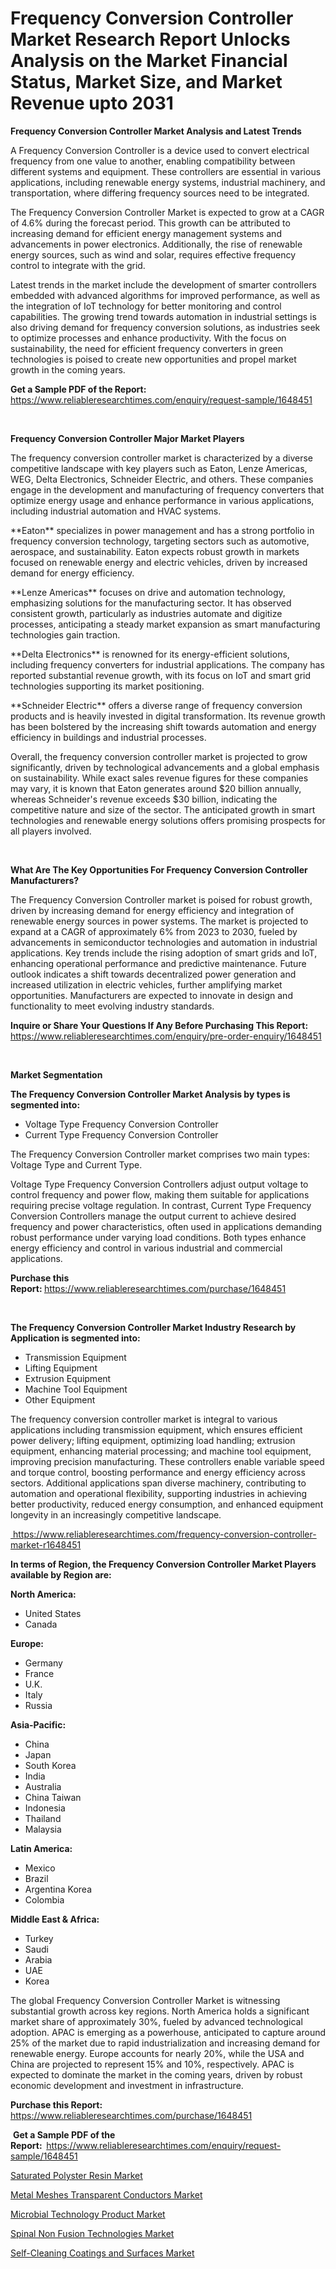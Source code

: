 <p><h1>Frequency Conversion Controller Market Research Report Unlocks Analysis on the Market Financial Status, Market Size, and Market Revenue upto 2031</h1></p><p><strong>Frequency Conversion Controller Market Analysis and Latest Trends</strong></p>
<p><p>A Frequency Conversion Controller is a device used to convert electrical frequency from one value to another, enabling compatibility between different systems and equipment. These controllers are essential in various applications, including renewable energy systems, industrial machinery, and transportation, where differing frequency sources need to be integrated.</p><p>The Frequency Conversion Controller Market is expected to grow at a CAGR of 4.6% during the forecast period. This growth can be attributed to increasing demand for efficient energy management systems and advancements in power electronics. Additionally, the rise of renewable energy sources, such as wind and solar, requires effective frequency control to integrate with the grid.</p><p>Latest trends in the market include the development of smarter controllers embedded with advanced algorithms for improved performance, as well as the integration of IoT technology for better monitoring and control capabilities. The growing trend towards automation in industrial settings is also driving demand for frequency conversion solutions, as industries seek to optimize processes and enhance productivity. With the focus on sustainability, the need for efficient frequency converters in green technologies is poised to create new opportunities and propel market growth in the coming years.</p></p>
<p><strong>Get a Sample PDF of the Report:&nbsp;</strong> <a href="https://www.reliableresearchtimes.com/enquiry/request-sample/1648451?utm_campaign=1425&utm_medium=2&utm_source=Github&utm_content=ia&utm_term=15102024&utm_id=frequency-conversion-controller">https://www.reliableresearchtimes.com/enquiry/request-sample/1648451</a></p>
<p>&nbsp;</p>
<p><strong>Frequency Conversion Controller Major Market Players</strong></p>
<p><p>The frequency conversion controller market is characterized by a diverse competitive landscape with key players such as Eaton, Lenze Americas, WEG, Delta Electronics, Schneider Electric, and others. These companies engage in the development and manufacturing of frequency converters that optimize energy usage and enhance performance in various applications, including industrial automation and HVAC systems.</p><p>**Eaton** specializes in power management and has a strong portfolio in frequency conversion technology, targeting sectors such as automotive, aerospace, and sustainability. Eaton expects robust growth in markets focused on renewable energy and electric vehicles, driven by increased demand for energy efficiency.</p><p>**Lenze Americas** focuses on drive and automation technology, emphasizing solutions for the manufacturing sector. It has observed consistent growth, particularly as industries automate and digitize processes, anticipating a steady market expansion as smart manufacturing technologies gain traction.</p><p>**Delta Electronics** is renowned for its energy-efficient solutions, including frequency converters for industrial applications. The company has reported substantial revenue growth, with its focus on IoT and smart grid technologies supporting its market positioning.</p><p>**Schneider Electric** offers a diverse range of frequency conversion products and is heavily invested in digital transformation. Its revenue growth has been bolstered by the increasing shift towards automation and energy efficiency in buildings and industrial processes.</p><p>Overall, the frequency conversion controller market is projected to grow significantly, driven by technological advancements and a global emphasis on sustainability. While exact sales revenue figures for these companies may vary, it is known that Eaton generates around $20 billion annually, whereas Schneider's revenue exceeds $30 billion, indicating the competitive nature and size of the sector. The anticipated growth in smart technologies and renewable energy solutions offers promising prospects for all players involved.</p></p>
<p>&nbsp;</p>
<p><strong>What Are The Key Opportunities For Frequency Conversion Controller Manufacturers?</strong></p>
<p><p>The Frequency Conversion Controller market is poised for robust growth, driven by increasing demand for energy efficiency and integration of renewable energy sources in power systems. The market is projected to expand at a CAGR of approximately 6% from 2023 to 2030, fueled by advancements in semiconductor technologies and automation in industrial applications. Key trends include the rising adoption of smart grids and IoT, enhancing operational performance and predictive maintenance. Future outlook indicates a shift towards decentralized power generation and increased utilization in electric vehicles, further amplifying market opportunities. Manufacturers are expected to innovate in design and functionality to meet evolving industry standards.</p></p>
<p><strong>Inquire or Share Your Questions If Any Before Purchasing This Report:</strong> <a href="https://www.reliableresearchtimes.com/enquiry/pre-order-enquiry/1648451?utm_campaign=1425&utm_medium=2&utm_source=Github&utm_content=ia&utm_term=15102024&utm_id=frequency-conversion-controller">https://www.reliableresearchtimes.com/enquiry/pre-order-enquiry/1648451</a></p>
<p>&nbsp;</p>
<p><strong>Market Segmentation</strong></p>
<p><strong>The Frequency Conversion Controller Market Analysis by types is segmented into:</strong></p>
<p><ul><li>Voltage Type Frequency Conversion Controller</li><li>Current Type Frequency Conversion Controller</li></ul></p>
<p><p>The Frequency Conversion Controller market comprises two main types: Voltage Type and Current Type. </p><p>Voltage Type Frequency Conversion Controllers adjust output voltage to control frequency and power flow, making them suitable for applications requiring precise voltage regulation. In contrast, Current Type Frequency Conversion Controllers manage the output current to achieve desired frequency and power characteristics, often used in applications demanding robust performance under varying load conditions. Both types enhance energy efficiency and control in various industrial and commercial applications.</p></p>
<p><strong>Purchase this Report:&nbsp;</strong><a href="https://www.reliableresearchtimes.com/purchase/1648451?utm_campaign=1425&utm_medium=2&utm_source=Github&utm_content=ia&utm_term=15102024&utm_id=frequency-conversion-controller">https://www.reliableresearchtimes.com/purchase/1648451</a></p>
<p>&nbsp;</p>
<p><strong>The Frequency Conversion Controller Market Industry Research by Application is segmented into:</strong></p>
<p><ul><li>Transmission Equipment</li><li>Lifting Equipment</li><li>Extrusion Equipment</li><li>Machine Tool Equipment</li><li>Other Equipment</li></ul></p>
<p><p>The frequency conversion controller market is integral to various applications including transmission equipment, which ensures efficient power delivery; lifting equipment, optimizing load handling; extrusion equipment, enhancing material processing; and machine tool equipment, improving precision manufacturing. These controllers enable variable speed and torque control, boosting performance and energy efficiency across sectors. Additional applications span diverse machinery, contributing to automation and operational flexibility, supporting industries in achieving better productivity, reduced energy consumption, and enhanced equipment longevity in an increasingly competitive landscape.</p></p>
<p><a href="https://www.reliableresearchtimes.com/frequency-conversion-controller-market-r1648451?utm_campaign=1425&utm_medium=2&utm_source=Github&utm_content=ia&utm_term=15102024&utm_id=frequency-conversion-controller">&nbsp;https://www.reliableresearchtimes.com/frequency-conversion-controller-market-r1648451</a></p>
<p><strong>In terms of Region, the Frequency Conversion Controller Market Players available by Region are:</strong></p>
<p>
    <p> <strong> North America: </strong>
        <ul>
            <li>United States</li>
            <li>Canada</li>
        </ul>
        </p> 
    <p> <strong> Europe: </strong>
        <ul>
            <li>Germany</li>
            <li>France</li>
            <li>U.K.</li>
            <li>Italy</li>
            <li>Russia</li>
        </ul>
        </p> 
    <p> <strong> Asia-Pacific: </strong>
        <ul>
            <li>China</li>
            <li>Japan</li>
            <li>South Korea</li>
            <li>India</li>
            <li>Australia</li>
            <li>China Taiwan</li>
            <li>Indonesia</li>
            <li>Thailand</li>
            <li>Malaysia</li>
        </ul>
        </p> 
    <p> <strong> Latin America: </strong>
        <ul>
            <li>Mexico</li>
            <li>Brazil</li>
            <li>Argentina Korea</li>
            <li>Colombia</li>
        </ul>
        </p> 
    <p> <strong> Middle East & Africa: </strong>
        <ul>
            <li>Turkey</li>
            <li>Saudi</li>
            <li>Arabia</li>
            <li>UAE</li>
            <li>Korea</li>
        </ul>
    </p>
    </p>
<p><p>The global Frequency Conversion Controller Market is witnessing substantial growth across key regions. North America holds a significant market share of approximately 30%, fueled by advanced technological adoption. APAC is emerging as a powerhouse, anticipated to capture around 25% of the market due to rapid industrialization and increasing demand for renewable energy. Europe accounts for nearly 20%, while the USA and China are projected to represent 15% and 10%, respectively. APAC is expected to dominate the market in the coming years, driven by robust economic development and investment in infrastructure.</p></p>
<p><strong>Purchase this Report: </strong><a href="https://www.reliableresearchtimes.com/purchase/1648451?utm_campaign=1425&utm_medium=2&utm_source=Github&utm_content=ia&utm_term=15102024&utm_id=frequency-conversion-controller">https://www.reliableresearchtimes.com/purchase/1648451</a></p>
<p>&nbsp;<strong>Get a Sample PDF of the Report:&nbsp;&nbsp;</strong><a href="https://www.reliableresearchtimes.com/enquiry/request-sample/1648451?utm_campaign=1425&utm_medium=2&utm_source=Github&utm_content=ia&utm_term=15102024&utm_id=frequency-conversion-controller">https://www.reliableresearchtimes.com/enquiry/request-sample/1648451</a></p>
<p><strong></strong></p>
<p><p><a href="https://www.linkedin.com/pulse/saturated-polyster-resin-market-strategic-insights-product-evolution-jeyve?utm_campaign=1425&utm_medium=2&utm_source=Github&utm_content=ia&utm_term=15102024&utm_id=frequency-conversion-controller">Saturated Polyster Resin Market</a></p><p><a href="https://www.linkedin.com/pulse/metal-meshes-transparent-conductors-market-investigation-kjpve?utm_campaign=1425&utm_medium=2&utm_source=Github&utm_content=ia&utm_term=15102024&utm_id=frequency-conversion-controller">Metal Meshes Transparent Conductors Market</a></p><p><a href="https://www.linkedin.com/pulse/navigating-global-microbial-technology-product-market-from-trends-nheke?utm_campaign=1425&utm_medium=2&utm_source=Github&utm_content=ia&utm_term=15102024&utm_id=frequency-conversion-controller">Microbial Technology Product Market</a></p><p><a href="https://www.linkedin.com/pulse/spinal-non-fusion-technologies-market-trends-growth-outlook-1lrre?utm_campaign=1425&utm_medium=2&utm_source=Github&utm_content=ia&utm_term=15102024&utm_id=frequency-conversion-controller">Spinal Non Fusion Technologies Market</a></p><p><a href="https://www.linkedin.com/pulse/self-cleaning-coatings-surfaces-market-innovations-trends-comprehensive-09ase?utm_campaign=1425&utm_medium=2&utm_source=Github&utm_content=ia&utm_term=15102024&utm_id=frequency-conversion-controller">Self-Cleaning Coatings and Surfaces Market</a></p></p>